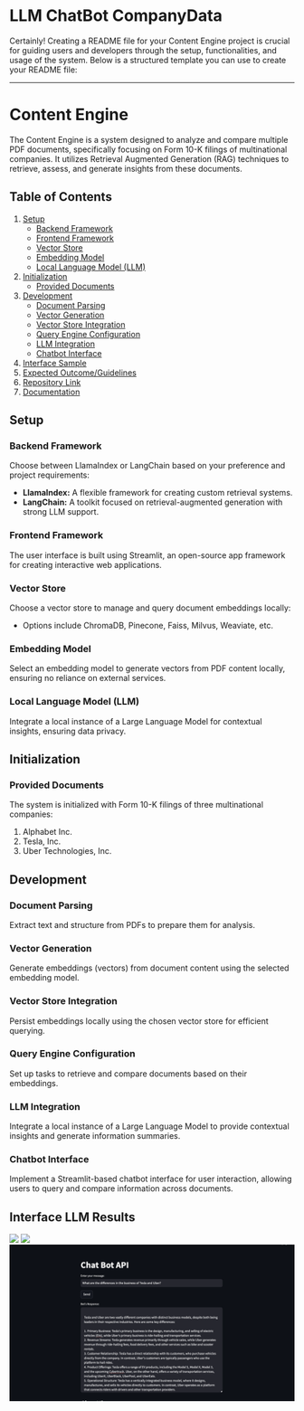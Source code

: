 # LLM ChatBot CompanyData

Certainly! Creating a README file for your Content Engine project is crucial for guiding users and developers through the setup, functionalities, and usage of the system. Below is a structured template you can use to create your README file:

---

# Content Engine

The Content Engine is a system designed to analyze and compare multiple PDF documents, specifically focusing on Form 10-K filings of multinational companies. It utilizes Retrieval Augmented Generation (RAG) techniques to retrieve, assess, and generate insights from these documents.

## Table of Contents
1. [Setup](#setup)
   - [Backend Framework](#backend-framework)
   - [Frontend Framework](#frontend-framework)
   - [Vector Store](#vector-store)
   - [Embedding Model](#embedding-model)
   - [Local Language Model (LLM)](#local-language-model-llm)
2. [Initialization](#initialization)
   - [Provided Documents](#provided-documents)
3. [Development](#development)
   - [Document Parsing](#document-parsing)
   - [Vector Generation](#vector-generation)
   - [Vector Store Integration](#vector-store-integration)
   - [Query Engine Configuration](#query-engine-configuration)
   - [LLM Integration](#llm-integration)
   - [Chatbot Interface](#chatbot-interface)
4. [Interface Sample](#interface-sample)
5. [Expected Outcome/Guidelines](#expected-outcomeguidelines)
6. [Repository Link](#repository-link)
7. [Documentation](#documentation)

## Setup

### Backend Framework
Choose between LlamaIndex or LangChain based on your preference and project requirements:
- **LlamaIndex:** A flexible framework for creating custom retrieval systems.
- **LangChain:** A toolkit focused on retrieval-augmented generation with strong LLM support.

### Frontend Framework
The user interface is built using Streamlit, an open-source app framework for creating interactive web applications.

### Vector Store
Choose a vector store to manage and query document embeddings locally:
- Options include ChromaDB, Pinecone, Faiss, Milvus, Weaviate, etc.

### Embedding Model
Select an embedding model to generate vectors from PDF content locally, ensuring no reliance on external services.

### Local Language Model (LLM)
Integrate a local instance of a Large Language Model for contextual insights, ensuring data privacy.

## Initialization

### Provided Documents
The system is initialized with Form 10-K filings of three multinational companies:
1. Alphabet Inc.
2. Tesla, Inc.
3. Uber Technologies, Inc.

## Development

### Document Parsing
Extract text and structure from PDFs to prepare them for analysis.

### Vector Generation
Generate embeddings (vectors) from document content using the selected embedding model.

### Vector Store Integration
Persist embeddings locally using the chosen vector store for efficient querying.

### Query Engine Configuration
Set up tasks to retrieve and compare documents based on their embeddings.

### LLM Integration
Integrate a local instance of a Large Language Model to provide contextual insights and generate information summaries.

### Chatbot Interface
Implement a Streamlit-based chatbot interface for user interaction, allowing users to query and compare information across documents.

## Interface LLM Results

![
](Result1.png)
![
](Result2.png)
![alt text](Result3.png)

